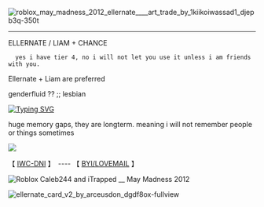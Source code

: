
![roblox_may_madness_2012_ellernate____art_trade_by_1kiikoiwassad1_djepb3q-350t](https://github.com/user-attachments/assets/16fffce9-dadb-40e6-8552-4322e5fbd326)

------------------------------------------------------------------------------------
ELLERNATE / LIAM + CHANCE

      yes i have tier 4, no i will not let you use it unless i am friends with you. 

Ellernate + Liam are preferred

genderfluid ?? ;; lesbian

[![Typing SVG](https://readme-typing-svg.demolab.com?font=Savate&size=75&pause=100&color=960808&vCenter=true&multiline=true&width=3800&height=400&lines=Suffering+is+all+anyone+will+ever+know...;Shouldn't+have+tried+to+get+rid+of+me.;You+took+the+fall%2C+now+you+take+the+blade.;Unfortunately%2C+this+is+the+end+of+the+line+for+you.+-+Ellernate%2C+Roblox+Hacker)](https://git.io/typing-svg)

huge memory gaps, they are longterm. meaning i will not remember people or things sometimes

![](https://komarev.com/ghpvc/?username=ELLERN4TE&color=880808&label=HACKERS&style=for-the-badge)

【  [IWC-DNI](https://docs.google.com/document/d/1wQQk5GOaFQ3m4uOyKjXkHOkHvSVAF80N3Ud8tFjtZ0M/edit?usp=sharing)  】　---- 【 [BYI/LOVEMAIL](https://docs.google.com/document/d/12m6SMlbFN6OrzZAYuHicgBv7BlPOUY9LkQa_D1JzFgw/edit?usp=sharing)   】　

![Roblox Caleb244 and iTrapped __ May Madness 2012](https://github.com/user-attachments/assets/45927ec3-9306-4058-8f35-29daf7791015)

![ellernate_card_v2_by_arceusdon_dgdf8ox-fullview](https://github.com/user-attachments/assets/9d01064d-459a-4f33-9b46-2f793aee9a1e)

